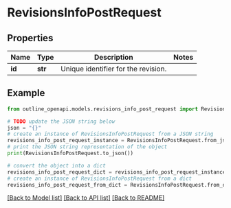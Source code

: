 # RevisionsInfoPostRequest


## Properties

Name | Type | Description | Notes
------------ | ------------- | ------------- | -------------
**id** | **str** | Unique identifier for the revision. | 

## Example

```python
from outline_openapi.models.revisions_info_post_request import RevisionsInfoPostRequest

# TODO update the JSON string below
json = "{}"
# create an instance of RevisionsInfoPostRequest from a JSON string
revisions_info_post_request_instance = RevisionsInfoPostRequest.from_json(json)
# print the JSON string representation of the object
print(RevisionsInfoPostRequest.to_json())

# convert the object into a dict
revisions_info_post_request_dict = revisions_info_post_request_instance.to_dict()
# create an instance of RevisionsInfoPostRequest from a dict
revisions_info_post_request_from_dict = RevisionsInfoPostRequest.from_dict(revisions_info_post_request_dict)
```
[[Back to Model list]](../README.md#documentation-for-models) [[Back to API list]](../README.md#documentation-for-api-endpoints) [[Back to README]](../README.md)


